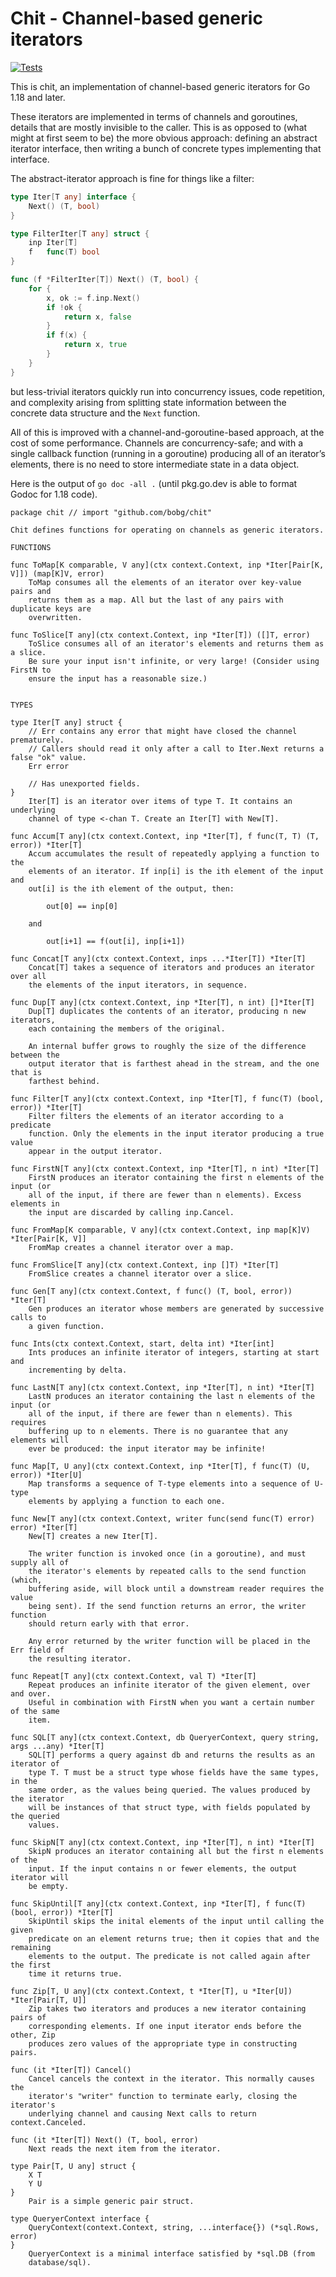 # Chit - Channel-based generic iterators

[![Tests](https://github.com/bobg/chit/actions/workflows/go.yml/badge.svg)](https://github.com/bobg/chit/actions/workflows/go.yml)

This is chit,
an implementation of channel-based generic iterators for Go 1.18 and later.

These iterators are implemented in terms of channels and goroutines,
details that are mostly invisible to the caller.
This is as opposed to
(what might at first seem to be)
the more obvious approach:
defining an abstract iterator interface,
then writing a bunch of concrete types implementing that interface.

The abstract-iterator approach is fine for things like a filter:

```go
type Iter[T any] interface {
	Next() (T, bool)
}

type FilterIter[T any] struct {
	inp Iter[T]
	f   func(T) bool
}

func (f *FilterIter[T]) Next() (T, bool) {
	for {
		x, ok := f.inp.Next()
		if !ok {
			return x, false
		}
		if f(x) {
			return x, true
		}
	}
}
```

but less-trivial iterators quickly run into concurrency issues,
code repetition,
and complexity arising from splitting state information between the concrete data structure and the `Next` function.

All of this is improved with a channel-and-goroutine-based approach,
at the cost of some performance.
Channels are concurrency-safe;
and with a single callback function
(running in a goroutine)
producing all of an iterator’s elements,
there is no need to store intermediate state in a data object.

Here is the output of `go doc -all .`
(until pkg.go.dev is able to format Godoc for 1.18 code).

```
package chit // import "github.com/bobg/chit"

Chit defines functions for operating on channels as generic iterators.

FUNCTIONS

func ToMap[K comparable, V any](ctx context.Context, inp *Iter[Pair[K, V]]) (map[K]V, error)
    ToMap consumes all the elements of an iterator over key-value pairs and
    returns them as a map. All but the last of any pairs with duplicate keys are
    overwritten.

func ToSlice[T any](ctx context.Context, inp *Iter[T]) ([]T, error)
    ToSlice consumes all of an iterator's elements and returns them as a slice.
    Be sure your input isn't infinite, or very large! (Consider using FirstN to
    ensure the input has a reasonable size.)


TYPES

type Iter[T any] struct {
	// Err contains any error that might have closed the channel prematurely.
	// Callers should read it only after a call to Iter.Next returns a false "ok" value.
	Err error

	// Has unexported fields.
}
    Iter[T] is an iterator over items of type T. It contains an underlying
    channel of type <-chan T. Create an Iter[T] with New[T].

func Accum[T any](ctx context.Context, inp *Iter[T], f func(T, T) (T, error)) *Iter[T]
    Accum accumulates the result of repeatedly applying a function to the
    elements of an iterator. If inp[i] is the ith element of the input and
    out[i] is the ith element of the output, then:

        out[0] == inp[0]

    and

        out[i+1] == f(out[i], inp[i+1])

func Concat[T any](ctx context.Context, inps ...*Iter[T]) *Iter[T]
    Concat[T] takes a sequence of iterators and produces an iterator over all
    the elements of the input iterators, in sequence.

func Dup[T any](ctx context.Context, inp *Iter[T], n int) []*Iter[T]
    Dup[T] duplicates the contents of an iterator, producing n new iterators,
    each containing the members of the original.

    An internal buffer grows to roughly the size of the difference between the
    output iterator that is farthest ahead in the stream, and the one that is
    farthest behind.

func Filter[T any](ctx context.Context, inp *Iter[T], f func(T) (bool, error)) *Iter[T]
    Filter filters the elements of an iterator according to a predicate
    function. Only the elements in the input iterator producing a true value
    appear in the output iterator.

func FirstN[T any](ctx context.Context, inp *Iter[T], n int) *Iter[T]
    FirstN produces an iterator containing the first n elements of the input (or
    all of the input, if there are fewer than n elements). Excess elements in
    the input are discarded by calling inp.Cancel.

func FromMap[K comparable, V any](ctx context.Context, inp map[K]V) *Iter[Pair[K, V]]
    FromMap creates a channel iterator over a map.

func FromSlice[T any](ctx context.Context, inp []T) *Iter[T]
    FromSlice creates a channel iterator over a slice.

func Gen[T any](ctx context.Context, f func() (T, bool, error)) *Iter[T]
    Gen produces an iterator whose members are generated by successive calls to
    a given function.

func Ints(ctx context.Context, start, delta int) *Iter[int]
    Ints produces an infinite iterator of integers, starting at start and
    incrementing by delta.

func LastN[T any](ctx context.Context, inp *Iter[T], n int) *Iter[T]
    LastN produces an iterator containing the last n elements of the input (or
    all of the input, if there are fewer than n elements). This requires
    buffering up to n elements. There is no guarantee that any elements will
    ever be produced: the input iterator may be infinite!

func Map[T, U any](ctx context.Context, inp *Iter[T], f func(T) (U, error)) *Iter[U]
    Map transforms a sequence of T-type elements into a sequence of U-type
    elements by applying a function to each one.

func New[T any](ctx context.Context, writer func(send func(T) error) error) *Iter[T]
    New[T] creates a new Iter[T].

    The writer function is invoked once (in a goroutine), and must supply all of
    the iterator's elements by repeated calls to the send function (which,
    buffering aside, will block until a downstream reader requires the value
    being sent). If the send function returns an error, the writer function
    should return early with that error.

    Any error returned by the writer function will be placed in the Err field of
    the resulting iterator.

func Repeat[T any](ctx context.Context, val T) *Iter[T]
    Repeat produces an infinite iterator of the given element, over and over.
    Useful in combination with FirstN when you want a certain number of the same
    item.

func SQL[T any](ctx context.Context, db QueryerContext, query string, args ...any) *Iter[T]
    SQL[T] performs a query against db and returns the results as an iterator of
    type T. T must be a struct type whose fields have the same types, in the
    same order, as the values being queried. The values produced by the iterator
    will be instances of that struct type, with fields populated by the queried
    values.

func SkipN[T any](ctx context.Context, inp *Iter[T], n int) *Iter[T]
    SkipN produces an iterator containing all but the first n elements of the
    input. If the input contains n or fewer elements, the output iterator will
    be empty.

func SkipUntil[T any](ctx context.Context, inp *Iter[T], f func(T) (bool, error)) *Iter[T]
    SkipUntil skips the inital elements of the input until calling the given
    predicate on an element returns true; then it copies that and the remaining
    elements to the output. The predicate is not called again after the first
    time it returns true.

func Zip[T, U any](ctx context.Context, t *Iter[T], u *Iter[U]) *Iter[Pair[T, U]]
    Zip takes two iterators and produces a new iterator containing pairs of
    corresponding elements. If one input iterator ends before the other, Zip
    produces zero values of the appropriate type in constructing pairs.

func (it *Iter[T]) Cancel()
    Cancel cancels the context in the iterator. This normally causes the
    iterator's "writer" function to terminate early, closing the iterator's
    underlying channel and causing Next calls to return context.Canceled.

func (it *Iter[T]) Next() (T, bool, error)
    Next reads the next item from the iterator.

type Pair[T, U any] struct {
	X T
	Y U
}
    Pair is a simple generic pair struct.

type QueryerContext interface {
	QueryContext(context.Context, string, ...interface{}) (*sql.Rows, error)
}
    QueryerContext is a minimal interface satisfied by *sql.DB (from
    database/sql).
```
